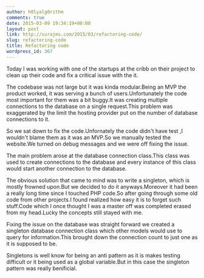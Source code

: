 ```yaml
---
author: h0lyalg0rithm
comments: true
date: 2015-03-09 19:34:19+00:00
layout: post
link: http://surajms.com/2015/03/refactoring-code/
slug: refactoring-code
title: Refactoring code 
wordpress_id: 367
---
```


Today I was working with one of the startups at the cribb on their project to clean up their code and fix a critical issue with the it.

The codebase was not large but it was kinda modular.Being an MVP the product worked, it was serving a bunch of users.Unfortunately the code most important for them was a bit buggy.It was creating multiple connections to the database on a single request.This problem was exaggerated by the limit the hosting provider put on the number of database connections to it.

So we sat down to fix the code.Unfornately the code didn't have test ,I wouldn't blame them as it was an MVP.So we manually tested the website.We turned on debug messages and we were off fixing the issue.

The main problem arose at the database connection class.This class was used to create connections to the database and every instance of this class would start another connection to the database.

The obvious solution that came to mind was to write a singleton, which is mostly frowned upon.But we decided to do it anyways.Moreover it had been a really long time since I touched PHP code.So after going through  some old code from other projects.I found realized how easy it is to forget such stuff.Code which I once thought I was a master off was completed erased from my head.Lucky the concepts still stayed with me.

Fixing the issue on the database was straight forward we created a singleton database connection class which other models would use to query for information.This brought down the connection count to just one as it is supposed to be.

Singletons is well know for being an anti pattern as it is makes testing difficult or it being used as a global variable.But in this case the singleton pattern was really benificial.
